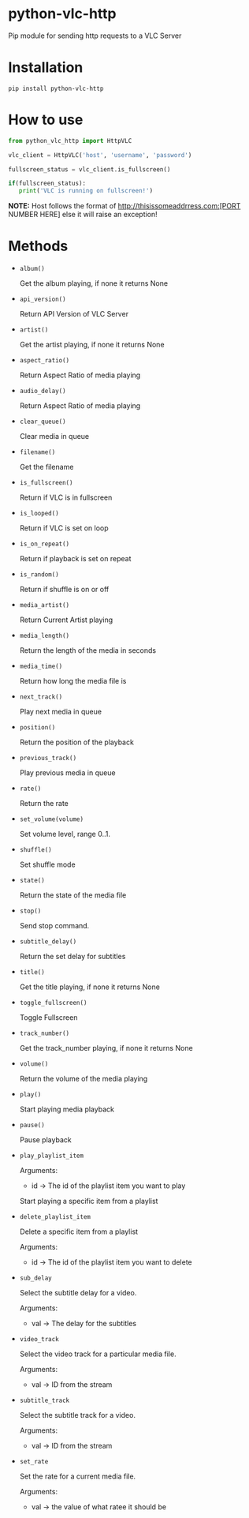 # python-vlc-http
Pip module for sending http requests to a VLC Server

# Installation

`pip install python-vlc-http`

# How to use

```python
from python_vlc_http import HttpVLC

vlc_client = HttpVLC('host', 'username', 'password')

fullscreen_status = vlc_client.is_fullscreen()

if(fullscreen_status):
   print('VLC is running on fullscreen!')

```

**NOTE:** Host follows the format of http://thisissomeaddrress.com:[PORT NUMBER HERE] else it will raise an exception!


# Methods
 
 
* `album()`

    Get the album playing, if none it returns None

* `api_version()`

    Return API Version of VLC Server

* `artist()`

    Get the artist playing, if none it returns None

* `aspect_ratio()`

    Return Aspect Ratio of media playing

* `audio_delay()`

    Return Aspect Ratio of media playing

* `clear_queue()`

    Clear media in queue

* `filename()`

    Get the filename

* `is_fullscreen()`

    Return if VLC is in fullscreen

* `is_looped()`

    Return if VLC is set on loop
    
* `is_on_repeat()`

    Return if playback is set on repeat

* `is_random()`

    Return if shuffle is on or off

* `media_artist()`

    Return Current Artist playing

* `media_length()`

    Return the length of the media in seconds

* `media_time()`

    Return how long the media file is

* `next_track()`

    Play next media in queue

* `position()`

    Return the position of the playback

* `previous_track()`

    Play previous media in queue

* `rate()`

    Return the rate

* `set_volume(volume)`

    Set volume level, range 0..1.

* `shuffle()`

    Set shuffle mode

* `state()`

    Return the state of the media file

* `stop()`

    Send stop command.

* `subtitle_delay()`

    Return the set delay for subtitles

* `title()`

    Get the title playing, if none it returns None
    
* `toggle_fullscreen()`

    Toggle Fullscreen

* `track_number()`

    Get the track_number playing, if none it returns None

* `volume()`

    Return the volume of the media playing
    
* `play()`

    Start playing media playback

* `pause()`

    Pause playback
    
* `play_playlist_item`
    
    Arguments: 
    
     * id -> The id of the playlist item you want to play

    Start playing a specific item from a playlist
    
*  `delete_playlist_item`

     Delete a specific item from a playlist

     Arguments: 
    
     * id -> The id of the playlist item you want to delete
     
*  `sub_delay`

     Select the subtitle delay for a video.

     Arguments: 
    
     * val -> The delay for the subtitles
     
 *  `video_track`

     Select the video track for a particular media file.

     Arguments: 
    
     * val -> ID from the stream
     
 *  `subtitle_track`

     Select the subtitle track for a video.

     Arguments: 
    
     * val -> ID from the stream
     
 *  `set_rate`

     Set the rate for a current media file.

     Arguments: 
    
     * val -> the value of what ratee it should be
     